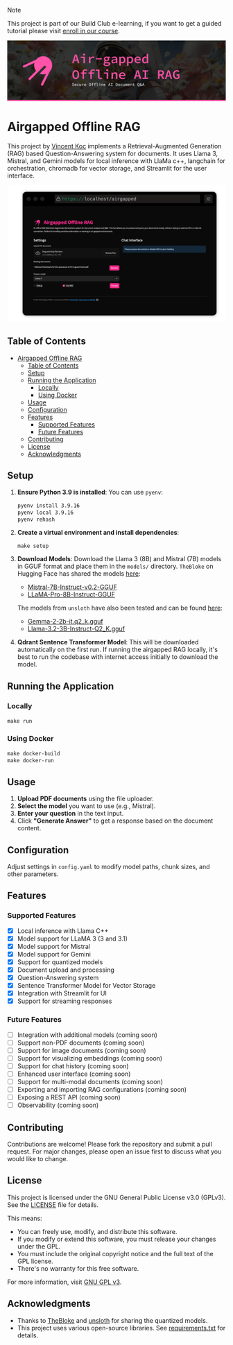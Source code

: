 > [!NOTE]  
> This project is part of our Build Club e-learning, if you want to get a guided tutorial please visit [enroll in our course](https://app.buildclub.ai/learn/66f48d69ff9f5429c9b5fee7).

![Project Logo](assets/airgapped_offline_rag_banner.jpg)

# Airgapped Offline RAG

This project by [Vincent Koc](https://github.com/vincentkoc) implements a Retrieval-Augmented Generation (RAG) based Question-Answering system for documents. It uses Llama 3, Mistral, and Gemini models for local inference with LlaMa c++, langchain for orchestration, chromadb for vector storage, and Streamlit for the user interface.

![screenshot airgapped_offline_rag-screenshot.png](assets/airgapped_offline_rag-screenshot.png)

## Table of Contents
- [Airgapped Offline RAG](#airgapped-offline-rag)
  - [Table of Contents](#table-of-contents)
  - [Setup](#setup)
  - [Running the Application](#running-the-application)
    - [Locally](#locally)
    - [Using Docker](#using-docker)
  - [Usage](#usage)
  - [Configuration](#configuration)
  - [Features](#features)
    - [Supported Features](#supported-features)
    - [Future Features](#future-features)
  - [Contributing](#contributing)
  - [License](#license)
  - [Acknowledgments](#acknowledgments)

## Setup

1. **Ensure Python 3.9 is installed**: You can use `pyenv`:
   ```
   pyenv install 3.9.16
   pyenv local 3.9.16
   pyenv rehash
   ```

2. **Create a virtual environment and install dependencies**:
   ```
   make setup
   ```

3. **Download Models**: Download the Llama 3 (8B) and Mistral (7B) models in GGUF format and place them in the `models/` directory. `TheBloke` on Hugging Face has shared the models [here](https://huggingface.co/TheBloke):
   - [Mistral-7B-Instruct-v0.2-GGUF](https://huggingface.co/TheBloke/Mistral-7B-Instruct-v0.2-GGUF/blob/main/mistral-7b-instruct-v0.2.Q3_K_L.gguf)
   - [LLaMA-Pro-8B-Instruct-GGUF](https://huggingface.co/TheBloke/LLaMA-Pro-8B-Instruct-GGUF/blob/main/llama-pro-8b-instruct.Q3_K_L.gguf)

    The models from `unsloth` have also been tested and can be found [here](https://huggingface.co/unsloth):
    - [Gemma-2-2b-it.q2_k.gguf](https://huggingface.co/unsloth/gemma-2-it-GGUF/blob/main/gemma-2-2b-it.q2_k.gguf)
    - [Llama-3.2-3B-Instruct-Q2_K.gguf](https://huggingface.co/unsloth/Llama-3.2-3B-Instruct-GGUF/blob/main/Llama-3.2-3B-Instruct-Q2_K.gguf)

4. **Qdrant Sentence Transformer Model**: This will be downloaded automatically on the first run. If running the airgapped RAG locally, it's best to run the codebase with internet access initially to download the model.

## Running the Application

### Locally
```
make run
```

### Using Docker
```
make docker-build
make docker-run
```

## Usage

1. **Upload PDF documents** using the file uploader.
2. **Select the model** you want to use (e.g., Mistral).
3. **Enter your question** in the text input.
4. Click **"Generate Answer"** to get a response based on the document content.

## Configuration

Adjust settings in `config.yaml` to modify model paths, chunk sizes, and other parameters.

## Features

### Supported Features
- [x] Local inference with Llama C++
- [x] Model support for LLaMA 3 (3 and 3.1)
- [x] Model support for Mistral
- [x] Model support for Gemini
- [x] Support for quantized models
- [x] Document upload and processing
- [x] Question-Answering system
- [x] Sentence Transformer Model for Vector Storage
- [x] Integration with Streamlit for UI
- [x] Support for streaming responses

### Future Features
- [ ] Integration with additional models (coming soon)
- [ ] Support non-PDF documents (coming soon)
- [ ] Support for image documents (coming soon)
- [ ] Support for visualizing embeddings (coming soon)
- [ ] Support for chat history (coming soon)
- [ ] Enhanced user interface (coming soon)
- [ ] Support for multi-modal documents (coming soon)
- [ ] Exporting and importing RAG configurations (coming soon)
- [ ] Exposing a REST API (coming soon)
- [ ] Observability (coming soon)

## Contributing

Contributions are welcome! Please fork the repository and submit a pull request. For major changes, please open an issue first to discuss what you would like to change.

## License

This project is licensed under the GNU General Public License v3.0 (GPLv3). See the [LICENSE](LICENSE) file for details.

This means:
- You can freely use, modify, and distribute this software.
- If you modify or extend this software, you must release your changes under the GPL.
- You must include the original copyright notice and the full text of the GPL license.
- There's no warranty for this free software.

For more information, visit [GNU GPL v3](https://www.gnu.org/licenses/gpl-3.0.en.html).

## Acknowledgments

- Thanks to [TheBloke](https://huggingface.co/TheBloke) and [unsloth](https://huggingface.co/unsloth) for sharing the quantized models.
- This project uses various open-source libraries. See [requirements.txt](requirements.txt) for details.
